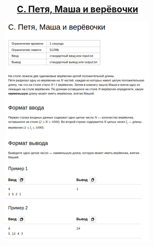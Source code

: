 <h1 align="center">
    <a href='https://contest.yandex.ru/contest/59540/problems/C/'>C. Петя, Маша и верёвочки</a>
</h1>


<div align="center">
<img src="./docs/img/task.png" height="700px" /> 
</div>

